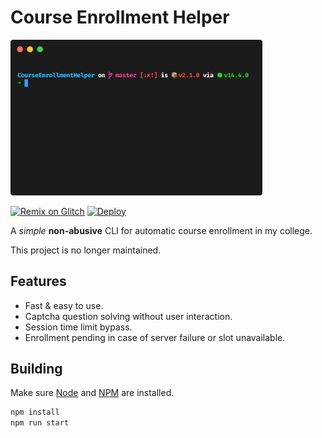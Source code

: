 # Course Enrollment Helper
<img src="https://raw.githubusercontent.com/bachle22/CourseEnrollmentHelper/master/img/demo.gif" width="80%">

[![Remix on Glitch](https://cdn.glitch.com/2703baf2-b643-4da7-ab91-7ee2a2d00b5b%2Fremix-button.svg)](https://glitch.com/edit/#!/import/github/bachle22/CourseEnrollmentHelper)
[![Deploy](https://www.herokucdn.com/deploy/button.svg)](https://heroku.com/deploy?template=https://github.com/bachle22/CourseEnrollmentHelper)

A _simple_ **non-abusive** CLI for automatic course enrollment in my college.

This project is no longer maintained.


## Features
* Fast & easy to use.
* Captcha question solving without user interaction.
* Session time limit bypass.
* Enrollment pending in case of server failure or slot unavailable.

## Building
Make sure [Node](https://nodejs.org/en/) and [NPM](https://www.npmjs.com/get-npm) are installed.
```bash
npm install
npm run start
```
